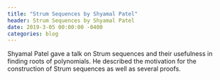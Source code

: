 ```yaml
---
title: "Strum Sequences by Shyamal Patel"
header: Strum Sequences by Shyamal Patel
date: 2019-3-05 00:00:00 -0400
categories: blog
---
```


Shyamal Patel gave a talk on Strum sequences and their usefulness in finding roots of polynomials. He described
the motivation for the construction of Strum sequences as well as several proofs. 
